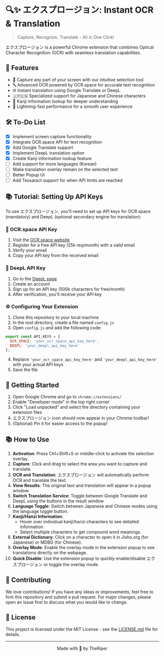 # 🔍✨ エクスプロージョン: Instant OCR & Translation

> Capture, Recognize, Translate - All in One Click!

エクスプロージョン is a powerful Chrome extension that combines Optical Character Recognition (OCR) with seamless translation capabilities.

## 🌟 Features

- 📸 Capture any part of your screen with our intuitive selection tool
- 🔤 Advanced OCR powered by OCR.space for accurate text recognition
- 🌐 Instant translation using Google Translate or DeepL
- 🇯🇵🇨🇳 Specialized support for Japanese and Chinese characters
- 🧠 Kanji information lookup for deeper understanding
- 🚀 Lightning-fast performance for a smooth user experience

## 🛠 To-Do List

- [x] Implement screen capture functionality
- [x] Integrate OCR.space API for text recognition
- [x] Add Google Translate support
- [x] Implement DeepL translation option
- [x] Create Kanji information lookup feature
- [ ] Add support for more languages (Korean)
- [ ] Make translation overlay remain on the selected text
- [ ] Better Popup UI
- [ ] Add Tessaract support for when API limits are reached

## 📚 Tutorial: Setting Up API Keys

To use エクスプロージョン, you'll need to set up API keys for OCR.space (mandatory) and DeepL (optional secondary engine for translation):

### 🔑 OCR.space API Key

1. Visit the [OCR.space website](https://ocr.space/ocrapi)
2. Register for a free API key (25k req/month) with a valid email
3. Verify your email
4. Copy your API key from the received email

### 🔑 DeepL API Key

1. Go to the [DeepL page](https://www.deepl.com/)
2. Create an account
3. Sign up for an API key (500k characters for free/month)
4. After verification, you'll receive your API key

### ⚙️ Configuring Your Extension

1. Clone this repository to your local machine
2. In the root directory, create a file named `config.js`
3. Open `config.js` and add the following code:

```javascript
export const API_KEYS = {
  OCR_SPACE: 'your_ocr_space_api_key_here',
  DEEPL: 'your_deepl_api_key_here'
};
```

4. Replace `'your_ocr_space_api_key_here'` and `'your_deepl_api_key_here'` with your actual API keys
5. Save the file

## 🚀 Getting Started

1. Open Google Chrome and go to `chrome://extensions/`
2. Enable "Developer mode" in the top right corner
3. Click "Load unpacked" and select the directory containing your extension files
4. エクスプロージョン icon should now appear in your Chrome toolbar!
5. (Optional) Pin it for easier access to the popup!

## 📚 How to Use

1. **Activation**: Press Ctrl+Shift+S or middle-click to activate the selection overlay.
2. **Capture**: Click and drag to select the area you want to capture and translate.
3. **OCR and Translation**: エクスプロージョン will automatically perform OCR and translate the text.
4. **View Results**: The original text and translation will appear in a popup window.
5. **Switch Translation Service**: Toggle between Google Translate and DeepL using the buttons in the result window.
6. **Language Toggle**: Switch between Japanese and Chinese modes using the language toggle button.
7. **Kanji/Hanzi Information**: 
   - Hover over individual kanji/hanzi characters to see detailed information.
   - Select multiple characters to get compound word meanings.
8. **External Dictionary**: Click on a character to open it in Jisho.org (for Japanese) or MDBG (for Chinese).
9. **Overlay Mode**: Enable the overlay mode in the extension popup to see translations directly on the webpage.
10. **Quick Disable**: Use the extension popup to quickly enable/disable エクスプロージョン or toggle the overlay mode.

## 🤝 Contributing

We love contributions! If you have any ideas or improvements, feel free to fork this repository and submit a pull request. For major changes, please open an issue first to discuss what you would like to change.

## 📄 License

This project is licensed under the MIT License - see the [LICENSE.md](LICENSE) file for details.

---

<p align="center">Made with 🖤 by TheRiper</p>
